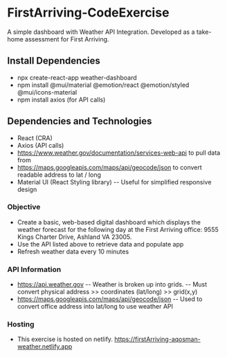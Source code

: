 # FirstArriving-CodeExercise

A simple dashboard with Weather API Integration. Developed as a take-home assessment for First Arriving.

## Install Dependencies

- npx create-react-app weather-dashboard
- npm install @mui/material @emotion/react @emotion/styled @mui/icons-material
- npm install axios (for API calls)

## Dependencies and Technologies

- React (CRA)
- Axios (API calls)
- https://www.weather.gov/documentation/services-web-api to pull data from
- https://maps.googleapis.com/maps/api/geocode/json to convert readable address to lat / long
- Material UI (React Styling library)
  -- Useful for simplified responsive design

### Objective

- Create a basic, web-based digital dashboard which displays the
  weather forecast for the following day at the First Arriving office: 9555 Kings Charter Drive,
  Ashland VA 23005.
- Use the API listed above to retrieve data and populate app
- Refresh weather data every 10 minutes

### API Information

- https://api.weather.gov
  -- Weather is broken up into grids.
  -- Must convert physical address >> coordinates (lat/long) >> grid(x,y)
- https://maps.googleapis.com/maps/api/geocode/json
  -- Used to convert office address into lat/long to use weather API

### Hosting

- This exercise is hosted on netlify. https://firstArriving-aqosman-weather.netlify.app
